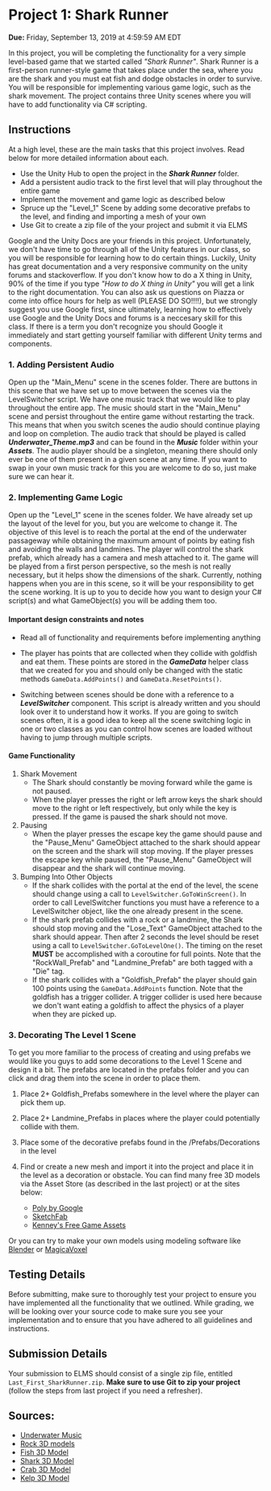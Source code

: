 # Project 1: Shark Runner

**Due:** Friday, September 13, 2019 at 4:59:59 AM EDT

In this project, you will be completing the functionality for a very simple level-based game that we started called _"Shark Runner"_. Shark Runner is a first-person runner-style game that takes place under the sea, where you are the shark and you must eat fish and dodge obstacles in order to survive. You will be responsible for implementing various game logic, such as the shark movement. The project contains three Unity scenes where you will have to add functionality via C# scripting.

## Instructions

At a high level, these are the main tasks that this project involves. Read below for more detailed information about each.

- Use the Unity Hub to open the project in the _**Shark Runner**_ folder.
- Add a persistent audio track to the first level that will play throughout the entire game 
- Implement the movement and game logic as described below
- Spruce up the "Level_1" Scene by adding some decorative prefabs to the level, and finding and importing a mesh of your own
- Use Git to create a zip file of the your project and submit it via ELMS

Google and the Unity Docs are your friends in this project. Unfortunately, we don't have time to go through all of the Unity features in our class, so you will be responsible for learning how to do certain things. Luckily, Unity has great documentation and a very responsive community on the unity forums and stackoverflow. If you don't know how to do a X thing in Unity, 90% of the time if you type _"How to do X thing in Unity"_ you will get a link to the right documentation. You can also ask us questions on Piazza or come into office hours for help as well (PLEASE DO SO!!!!), but we strongly suggest you use Google first, since ultimately, learning how to effectively use Google and the Unity Docs and forums is a neccesary skill for this class. If there is a term you don't recognize you should Google it immediately and start getting yourself familiar with different Unity terms and components.

### 1. Adding Persistent Audio

Open up the "Main_Menu" scene in the scenes folder. There are buttons in this scene that we have set up to move between the scenes via the LevelSwitcher script. We have one music track that we would like to play throughout the entire app. The music should start in the "Main_Menu" scene and persist throughout the entire game without restarting the track. This means that when you switch scenes the audio should continue playing and loop on completion. The audio track that should be played is called _**Underwater_Theme.mp3**_ and can be found in the _**Music**_ folder within your _**Assets**_. The audio player should be a singleton, meaning there should only ever be one of them present in a given scene at any time. If you want to swap in your own music track for this you are welcome to do so, just make sure we can hear it.

### 2. Implementing Game Logic

Open up the "Level_1" scene in the scenes folder. We have already set up the layout of the level for you, but you are welcome to change it. The objective of this level is to reach the portal at the end of the underwater passageway while obtaining the maximum amount of points by eating fish and avoiding the walls and landmines. The player will control the shark prefab, which already has a camera and mesh attached to it. The game will be played from a first person perspective, so the mesh is not really necessary, but it helps show the dimensions of the shark. Currently, nothing happens when you are in this scene, so it will be your responsibility to get the scene working. It is up to you to decide how you want to design your C# script(s) and what GameObject(s) you will be adding them too.

#### Important design constraints and notes

- Read all of functionality and requirements before implementing anything

- The player has points that are collected when they collide with goldfish and eat them. These points are stored in the _**GameData**_ helper class that we created for you and should only be changed with the static methods `GameData.AddPoints()` and `GameData.ResetPoints()`.

- Switching between scenes should be done with a reference to a _**LevelSwitcher**_ component. This script is already written and you should look over it to understand how it works. If you are going to switch scenes often, it is a good idea to keep all the scene switching logic in one or two classes as you can control how scenes are loaded without having to jump through multiple scripts.

#### Game Functionality

1. Shark Movement 
	- The Shark should constantly be moving forward while the game is not paused.
	- When the player presses the right or left arrow keys the shark should move to the right or left respectively, but only while the key is pressed. If the game is paused the shark should not move.
2. Pausing
	- When the player presses the escape key the game should pause and the "Pause_Menu" GameObject attached to the shark should appear on the screen and the shark will stop moving. If the player presses the escape key while paused, the "Pause_Menu" GameObject will disappear and the shark will continue moving.
3. Bumping Into Other Objects
	- If the shark collides with the portal at the end of the level, the scene should change using a call to `LevelSwitcher.GoToWinScreen()`. In order to call LevelSwitcher functions you must have a reference to a LevelSwitcher object, like the one already present in the scene.
	- If the shark prefab collides with a rock or a landmine, the Shark should stop moving and the "Lose_Text" GameObject attached to the shark should appear. Then after 2 seconds the level should be reset using a call to `LevelSwitcher.GoToLevelOne()`. The timing on the reset **MUST** be accomplished with a coroutine for full points. Note that the "RockWall_Prefab" and "Landmine_Prefab" are both tagged with a "Die" tag.
	- If the shark collides with a "Goldfish_Prefab" the player should gain 100 points using the `GameData.AddPoints` function. Note that the goldfish has a trigger collider. A trigger collider is used here because  we don't want eating a goldfish to affect the physics of a player when they are picked up.

### 3. Decorating The Level 1 Scene
To get you more familiar to the process of creating and using prefabs we would like you guys to add some decorations to the Level 1 Scene and design it a bit. The prefabs are located in the prefabs folder and you can click and drag them into the scene in order to place them.
1. Place 2+ Goldfish_Prefabs somewhere in the level where the player can pick them up. 
2. Place 2+ Landmine_Prefabs in places where the player could potentially collide with them. 
3. Place some of the decorative prefabs found in the /Prefabs/Decorations in the level
4. Find or create a new mesh and import it into the project and place it in the level as a decoration or obstacle. You can find many free 3D models via the Asset Store (as described in the last project) or at the sites below: 

	- [Poly by Google](https://poly.google.com/)
	- [SketchFab](https://sketchfab.com/)
	- [Kenney's Free Game Assets](https://kenney.nl/assets?q=3d)
			
Or you can try to make your own models using modeling software like  [Blender](https://www.blender.org/) or [MagicaVoxel](https://ephtracy.github.io/)

## Testing Details

Before submitting, make sure to thoroughly test your project to ensure you have implemented all the functionality that we outlined. While grading, we will be looking over your source code to make sure you see your implementation and to ensure that you have adhered to all guidelines and instructions.

## Submission Details
Your submission to ELMS should consist of a single zip file, entitled `Last_First_SharkRunner.zip`. **Make sure to use Git to zip your project** (follow the steps from last project if you need a refresher).


## Sources:
- [Underwater Music](https://www.youtube.com/watch?v=IMyLqoZomo4)
- [Rock 3D models](https://www.kenney.nl/assets/nature-kit)
- [Fish 3D Model](https://poly.google.com/view/3GPUntjwqCa)
- [Shark 3D Model](https://poly.google.com/view/8Ke5qCnWxsZ)
- [Crab 3D Model](https://poly.google.com/view/2DgM36qZW2u)
- [Kelp 3D Model](https://poly.google.com/view/4cFllH6Iazk)
